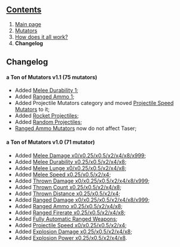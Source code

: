 ## [Contents](https://github.com/Abbysssal/aToM) ##

1. [Main page](https://github.com/Abbysssal/aToM/blob/master/README.md)
2. [Mutators](https://github.com/Abbysssal/aToM/blob/master/Mutators.md)
3. [How does it all work?](https://github.com/Abbysssal/aToM/blob/master/HowItAllWorks.md)
4. **Changelog**

## Changelog ##

#### a Ton of Mutators v1.1 (75 mutators) ####
* Added [Melee Durability 1](https://github.com/Abbysssal/aToM/blob/master/Mutators.md#melee-durability-);
* Added [Ranged Ammo 1](https://github.com/Abbysssal/aToM/blob/master/Mutators.md#ranged-ammo-);
* Added Projectile Mutators category and moved [Projectile Speed Mutators](https://github.com/Abbysssal/aToM/blob/master/Mutators.md#projectile-speed-) to it;
* Added [Rocket Projectiles](https://github.com/Abbysssal/aToM/blob/master/Mutators.md#rocket-projectiles-);
* Added [Random Projectiles](https://github.com/Abbysssal/aToM/blob/master/Mutators.md#random-projectiles-);
* [Ranged Ammo Mutators](https://github.com/Abbysssal/aToM/blob/master/Mutators.md#ranged-ammo-) now do not affect Taser;

#### a Ton of Mutators v1.0 (71 mutator) ####
* Added [Melee Damage x0/x0.25/x0.5/x2/x4/x8/x999](https://github.com/Abbysssal/aToM/blob/master/Mutators.md#melee-damage-);
* Added [Melee Durability x0.25/x0.5/x2/x4/x8](https://github.com/Abbysssal/aToM/blob/master/Mutators.md#melee-durability-);
* Added [Melee Lunge x0/x0.25/x0.5/x2/x4/x8](https://github.com/Abbysssal/aToM/blob/master/Mutators.md#melee-lunge-);
* Added [Melee Speed x0.25/x0.5/x2/x4](https://github.com/Abbysssal/aToM/blob/master/Mutators.md#melee-speed-);
* Added [Thrown Damage x0/x0.25/x0.5/x2/x4/x8/x999](https://github.com/Abbysssal/aToM/blob/master/Mutators.md#thrown-damage-);
* Added [Thrown Count x0.25/x0.5/x2/x4/x8](https://github.com/Abbysssal/aToM/blob/master/Mutators.md#thrown-count-);
* Added [Thrown Distance x0.25/x0.5/x2/x4](https://github.com/Abbysssal/aToM/blob/master/Mutators.md#thrown-distance-);
* Added [Ranged Damage x0/x0.25/x0.5/x2/x4/x8/x999](https://github.com/Abbysssal/aToM/blob/master/Mutators.md#ranged-damage-);
* Added [Ranged Ammo x0.25/x0.5/x2/x4/x8](https://github.com/Abbysssal/aToM/blob/master/Mutators.md#ranged-ammo-);
* Added [Ranged Firerate x0.25/x0.5/x2/x4/x8](https://github.com/Abbysssal/aToM/blob/master/Mutators.md#ranged-firerate-);
* Added [Fully Automatic Ranged Weapons](https://github.com/Abbysssal/aToM/blob/master/Mutators.md#fully-automatic-ranged-weapons-);
* Added [Projectile Speed x0/x0.25/x0.5/x2/x4](https://github.com/Abbysssal/aToM/blob/master/Mutators.md#projectile-speed-);
* Added [Explosion Damage x0.25/x0.5/x2/x4/x8](https://github.com/Abbysssal/aToM/blob/master/Mutators.md#explosion-damage-);
* Added [Explosion Power x0.25/x0.5/x2/x4/x8](https://github.com/Abbysssal/aToM/blob/master/Mutators.md#explosion-power-).















